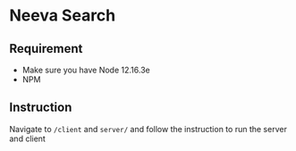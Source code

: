 # Neeva Search

## Requirement
- Make sure you have Node 12.16.3e
- NPM

## Instruction
Navigate to `/client` and `server/` and follow the instruction to run the server and client